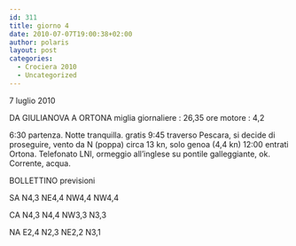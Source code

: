 ```yaml
---
id: 311
title: giorno 4
date: 2010-07-07T19:00:38+02:00
author: polaris
layout: post
categories:
  - Crociera 2010
  - Uncategorized
---
```

7 luglio 2010

DA GIULIANOVA A ORTONA
miglia giornaliere : 26,35
ore motore : 4,2

6:30 partenza. Notte tranquilla. gratis
9:45 traverso Pescara, si decide di proseguire, vento da N (poppa) circa 13 kn, solo genoa (4,4 kn)
12:00 entrati Ortona. Telefonato LNI, ormeggio all’inglese su pontile galleggiante, ok. Corrente, acqua.

BOLLETTINO
previsioni

SA N4,3 NE4,4 NW4,4 NW4,4

CA N4,3 N4,4 NW3,3 N3,3

NA E2,4 N2,3 NE2,2 N3,1
